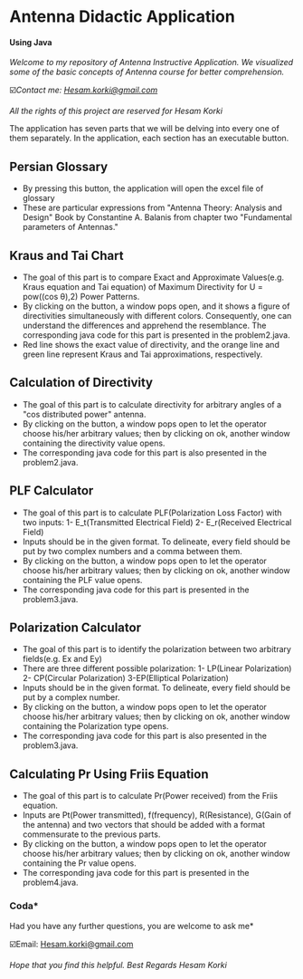 # **Antenna Didactic Application**

#### **Using Java**

*Welcome to my repository of Antenna Instructive Application. We visualized some of the basic concepts of Antenna course for better comprehension.*

☑️*Contact me: Hesam.korki@gmail.com*

*All the rights of this project are reserved for Hesam Korki*

The application has seven parts that we will be delving into every one of them separately. In the application, each section has an executable button.

## **Persian Glossary**

- By pressing this button, the application will open the excel file of glossary
- These are particular expressions from "Antenna Theory: Analysis and Design" Book by Constantine A. Balanis from chapter two "Fundamental parameters of Antennas."

## **Kraus and Tai Chart**

- The goal of this part is to compare Exact and Approximate Values(e.g. Kraus equation and Tai equation) of Maximum Directivity for U = pow((cos θ),2) Power Patterns.
- By clicking on the button, a window pops open, and it shows a figure of directivities simultaneously with different colors. Consequently, one can understand the differences and apprehend the resemblance. The corresponding java code for this part is presented in the problem2.java.
- Red line shows the exact value of directivity, and the orange line and green line represent Kraus and Tai approximations, respectively.

## **Calculation of Directivity**

- The goal of this part is to calculate directivity for arbitrary angles of a "cos distributed power" antenna.
- By clicking on the button, a window pops open to let the operator choose his/her arbitrary values; then by clicking on ok, another window containing the directivity value opens. 
- The corresponding java code for this part is also presented in the problem2.java.

## **PLF Calculator**

- The goal of this part is to calculate PLF(Polarization Loss Factor) with two inputs: 1- E_t(Transmitted Electrical Field)
2- E_r(Received Electrical Field)
- Inputs should be in the given format. To delineate, every field should be put by two complex numbers and a comma between them.
- By clicking on the button, a window pops open to let the operator choose his/her arbitrary values; then by clicking on ok, another window containing the PLF value opens.
- The corresponding java code for this part is presented in the problem3.java.

## **Polarization Calculator**

- The goal of this part is to identify the polarization between two arbitrary fields(e.g. Ex and Ey)
- There are three different possible polarization: 1- LP(Linear Polarization) 2- CP(Circular Polarization) 3-EP(Elliptical Polarization)
- Inputs should be in the given format. To delineate, every field should be put by a complex number.
- By clicking on the button, a window pops open to let the operator choose his/her arbitrary values; then by clicking on ok, another window containing the Polarization type opens.
- The corresponding java code for this part is also presented in the problem3.java.

## **Calculating Pr Using Friis Equation**

- The goal of this part is to calculate Pr(Power received) from the Friis equation.
- Inputs are Pt(Power transmitted), f(frequency), R(Resistance), G(Gain of the antenna) and two vectors that should be added with a format commensurate to the previous parts.
- By clicking on the button, a window pops open to let the operator choose his/her arbitrary values; then by clicking on ok, another window containing the Pr value opens.
- The corresponding java code for this part is presented in the problem4.java.
### **Coda***
Had you have any further questions, you are welcome to ask me* 

☑️Email: Hesam.korki@gmail.com

*Hope that you find this helpful.
Best Regards Hesam Korki*
